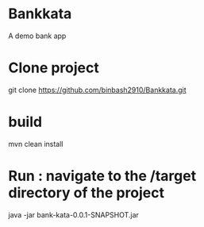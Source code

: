 # Bankkata
A demo bank app

# Clone project
git clone https://github.com/binbash2910/Bankkata.git

# build
mvn clean install

# Run : navigate to the /target directory of the project
java -jar bank-kata-0.0.1-SNAPSHOT.jar
